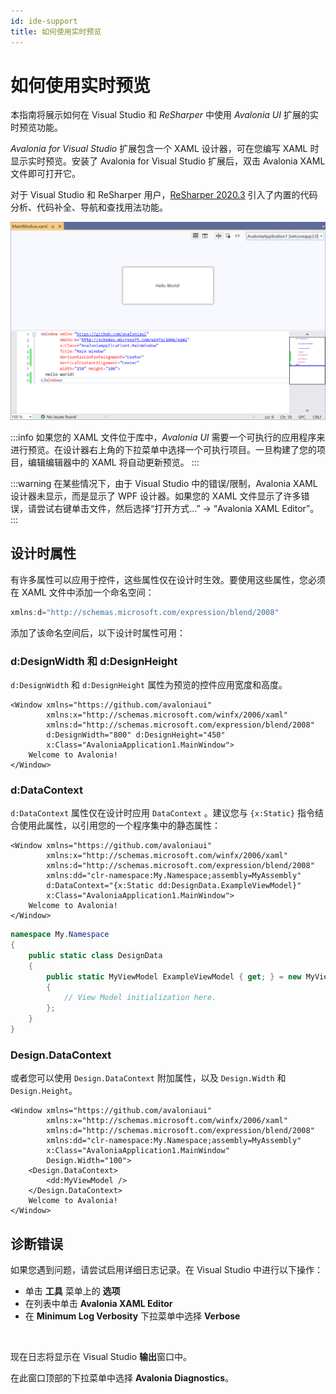 ```yaml
---
id: ide-support
title: 如何使用实时预览
---
```



# 如何使用实时预览

本指南将展示如何在 Visual Studio 和 _ReSharper_ 中使用 _Avalonia UI_ 扩展的实时预览功能。

_Avalonia for Visual Studio_ 扩展包含一个 XAML 设计器，可在您编写 XAML 时显示实时预览。安装了 Avalonia for Visual Studio 扩展后，双击 Avalonia XAML 文件即可打开它。

对于 Visual Studio 和 ReSharper 用户，[ReSharper 2020.3](https://www.jetbrains.com/resharper/whatsnew/2020-3/#version-2020-3-avalonia-support) 引入了内置的代码分析、代码补全、导航和查找用法功能。

<img src='/img/gitbook-import/assets/vs-designer.png' alt=''/>

:::info
如果您的 XAML 文件位于库中，_Avalonia UI_ 需要一个可执行的应用程序来进行预览。在设计器右上角的下拉菜单中选择一个可执行项目。一旦构建了您的项目，编辑编辑器中的 XAML 将自动更新预览。
:::

:::warning
在某些情况下，由于 Visual Studio 中的错误/限制，Avalonia XAML 设计器未显示，而是显示了 WPF 设计器。如果您的 XAML 文件显示了许多错误，请尝试右键单击文件，然后选择“打开方式...” → “Avalonia XAML Editor”。
:::

## 设计时属性

有许多属性可以应用于控件，这些属性仅在设计时生效。要使用这些属性，您必须在 XAML 文件中添加一个命名空间：

```csharp
xmlns:d="http://schemas.microsoft.com/expression/blend/2008"
```

添加了该命名空间后，以下设计时属性可用：

### d:DesignWidth 和 d:DesignHeight

`d:DesignWidth` 和 `d:DesignHeight` 属性为预览的控件应用宽度和高度。

```markup
<Window xmlns="https://github.com/avaloniaui"
        xmlns:x="http://schemas.microsoft.com/winfx/2006/xaml"
        xmlns:d="http://schemas.microsoft.com/expression/blend/2008"
        d:DesignWidth="800" d:DesignHeight="450"
        x:Class="AvaloniaApplication1.MainWindow">
    Welcome to Avalonia!
</Window>
```

### d:DataContext

`d:DataContext` 属性仅在设计时应用 `DataContext` 。建议您与 `{x:Static}` 指令结合使用此属性，以引用您的一个程序集中的静态属性：

```markup
<Window xmlns="https://github.com/avaloniaui"
        xmlns:x="http://schemas.microsoft.com/winfx/2006/xaml"
        xmlns:d="http://schemas.microsoft.com/expression/blend/2008"
        xmlns:dd="clr-namespace:My.Namespace;assembly=MyAssembly"
        d:DataContext="{x:Static dd:DesignData.ExampleViewModel}"
        x:Class="AvaloniaApplication1.MainWindow">
    Welcome to Avalonia!
</Window>
```

```csharp
namespace My.Namespace
{
    public static class DesignData
    {
        public static MyViewModel ExampleViewModel { get; } = new MyViewModel
        {
            // View Model initialization here.
        };
    }
}
```

### Design.DataContext

或者您可以使用 `Design.DataContext` 附加属性，以及 `Design.Width` 和 `Design.Height`。

```markup
<Window xmlns="https://github.com/avaloniaui"
        xmlns:x="http://schemas.microsoft.com/winfx/2006/xaml"
        xmlns:d="http://schemas.microsoft.com/expression/blend/2008"
        xmlns:dd="clr-namespace:My.Namespace;assembly=MyAssembly"
        x:Class="AvaloniaApplication1.MainWindow"
        Design.Width="100">
    <Design.DataContext>
        <dd:MyViewModel />
    </Design.DataContext>
    Welcome to Avalonia!
</Window>
```

## 诊断错误

如果您遇到问题，请尝试启用详细日志记录。在 Visual Studio 中进行以下操作：

-  单击 **工具** 菜单上的 **选项**
-  在列表中单击 **Avalonia XAML Editor**
-  在 **Minimum Log Verbosity** 下拉菜单中选择 **Verbose**

<img src="/img/gitbook-import/assets/image (7) (4).png" alt=""/>

现在日志将显示在 Visual Studio **输出**窗口中。

在此窗口顶部的下拉菜单中选择 **Avalonia Diagnostics**。

<img src="/img/gitbook-import/assets/image (1) (4).png" alt=""/>
